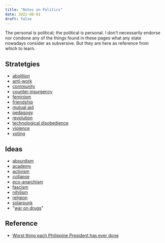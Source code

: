 ```yaml
---
title: "Notes on Politics"
date: 2022-08-01
draft: false
---
```


The personal is political; the political is personal. I don't
necessarily endorse nor condone any of the things found in these pages
what any state nowadays consider as subversive. But they are here as
reference from which to learn.

## Stratetgies
- [abolition](/abolition)
- [anti-work](/anti-work)
- [community](/community)
- [counter-insurgency](/counter-insurgency)
- [feminism](/feminism)
- [friendship](/friendship)
- [mutual aid](/mutual-aid)
- [pedagogy](/pedagogy)
- [revolution](/revolution)
- [technological disobedience](/technical-disobedience)
- [violence](/violence)
- [voting](/voting)

## Ideas
- [absurdism](/absurdism)
- [academy](/academy)
- [activism](/activism)
- [collapse](/collapse)
- [eco-anarchism](/eco-anarchism)
- [fascism](/fascism)
- [nihilism](/nihilism)
- [religion](/religion)
- [solarpunk](/solarpunk)
- "[war on drugs](/drugwar)"

## Reference
- [Worst thing each Philippine President has ever done](/ph-presidents)
